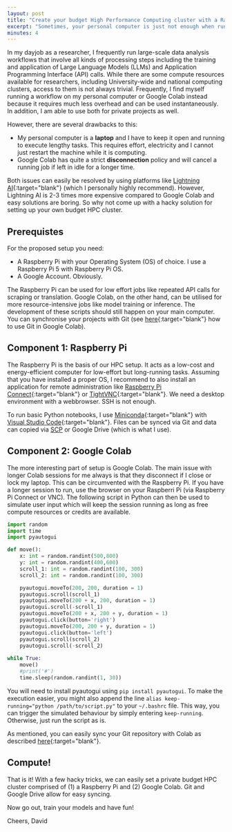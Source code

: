 ```yaml
---
layout: post
title: "Create your budget High Performance Computing cluster with a Raspberry Pi and Google Colab"
excerpt: "Sometimes, your personal computer is just not enough when running big data workflows. At the same time, cloud compute is expensive. If you are struggling with the same issues, I have a solution: Your own HPC cluster based on a Raspberry Pi and Google Colab."
minutes: 4
---
```


In my dayjob as a researcher, I frequently run large-scale data analysis workflows that involve all kinds of processing steps including the training and application of Large Language Models (LLMs) and Application Programming Interface (API) calls. While there are some compute resources available for researchers, including University-wide and national computing clusters, access to them is not always trivial. Frequently, I find myself running a workflow on my personal computer or Google Colab instead because it requires much less overhead and can be used instantaneously. In addition, I am able to use both for private projects as well.

However, there are several drawbacks to this:
- My personal computer is a **laptop** and I have to keep it open and running to execute lengthy tasks. This requires effort, electricity and I cannot just restart the machine while it is computing.
- Google Colab has quite a strict **disconnection** policy and will cancel a running job if left in idle for a longer time.

Both issues can easily be resolved by using platforms like [Lightning AI](https://lightning.ai/){:target="blank"} (which I personally highly recommend). However, Lightning AI is 2-3 times more expensive compared to Google Colab and easy solutions are boring. So why not come up with a hacky solution for setting up your own budget HPC cluster.

## Prerequistes
For the proposed setup you need:
- A Raspberry Pi with your Operating System (OS) of choice. I use a Raspberry Pi 5 with Raspberry Pi OS.
- A Google Account. Obviously.

The Raspberry Pi can be used for low effort jobs like repeated API calls for scraping or translation. Google Colab, on the other hand, can be utilised for more resource-intensive jobs like model training or inference. The development of these scripts should still happen on your main computer. You can synchronise your projects with Git (see [here](https://www.hanny.dev/blog/2025/git-colab/){:target="blank"} how to use Git in Google Colab).

## Component 1: Raspberry Pi
The Raspberry Pi is the basis of our HPC setup. It acts as a low-cost and energy-efficient computer for low-effort but long-running tasks. Assuming that you have installed a proper OS, I recommend to also install an application for remote administration like [Raspberry Pi Connect](https://www.raspberrypi.com/software/connect/){:target="blank"} or [TightVNC](https://www.tightvnc.com/){:target="blank"}. We need a desktop environment with a webbrowser. SSH is not enough.

To run basic Python notebooks, I use [Miniconda](https://docs.anaconda.com/miniconda/install/){:target="blank"} with [Visual Studio Code](https://code.visualstudio.com/docs/setup/raspberry-pi){:target="blank"}. Files can be synced via Git and data can copied via [SCP](https://medium.com/@letsstartlooping/how-to-use-scp-to-copy-files-over-ssh-7cdd604f7c30) or Google Drive (which is what I use).

## Component 2: Google Colab
The more interesting part of setup is Google Colab. The main issue with longer Colab sessions for me always is that they disconnect if I close or lock my laptop. This can be circumvented with the Raspberry Pi. If you have a longer session to run, use the browser on your Raspberri Pi (via Raspberry Pi Connect or VNC). The following script in Python can then be used to simulate user input which will keep the session running as long as free compute resources or credits are available.

```python
import random
import time
import pyautogui

def move():
    x: int = random.randint(500,800)
    y: int = random.randint(400,600)
    scroll_1: int = random.randint(100, 300)
    scroll_2: int = random.randint(100, 300)

    pyautogui.moveTo(200, 200, duration = 1)
    pyautogui.scroll(scroll_1) 
    pyautogui.moveTo(200 + x, 200, duration = 1)
    pyautogui.scroll(-scroll_1) 
    pyautogui.moveTo(200 + x, 200 + y, duration = 1)
    pyautogui.click(button='right')
    pyautogui.moveTo(200, 200 + y, duration = 1)
    pyautogui.click(button='left')
    pyautogui.scroll(scroll_2)
    pyautogui.scroll(-scroll_2) 
    
while True:
    move()
    #print('#')
    time.sleep(random.randint(1, 30))
```

You will need to install pyautogui using `pip install pyautogui`. To make the execution easier, you might also append the line `alias keep-running="python /path/to/script.py"` to your `~/.bashrc` file. This way, you can trigger the simulated behaviour by simply entering `keep-running`. Otherwise, just run the script as is.

As mentioned, you can easily sync your Git repository with Colab as described [here](https://www.hanny.dev/blog/2025/git-colab/){:target="blank"}.

## Compute!
That is it! With a few hacky tricks, we can easily set a private budget HPC cluster comprised of (1) a Raspberry Pi and (2) Google Colab. Git and Google Drive allow for easy syncing.

Now go out, train your models and have fun!

Cheers,
David